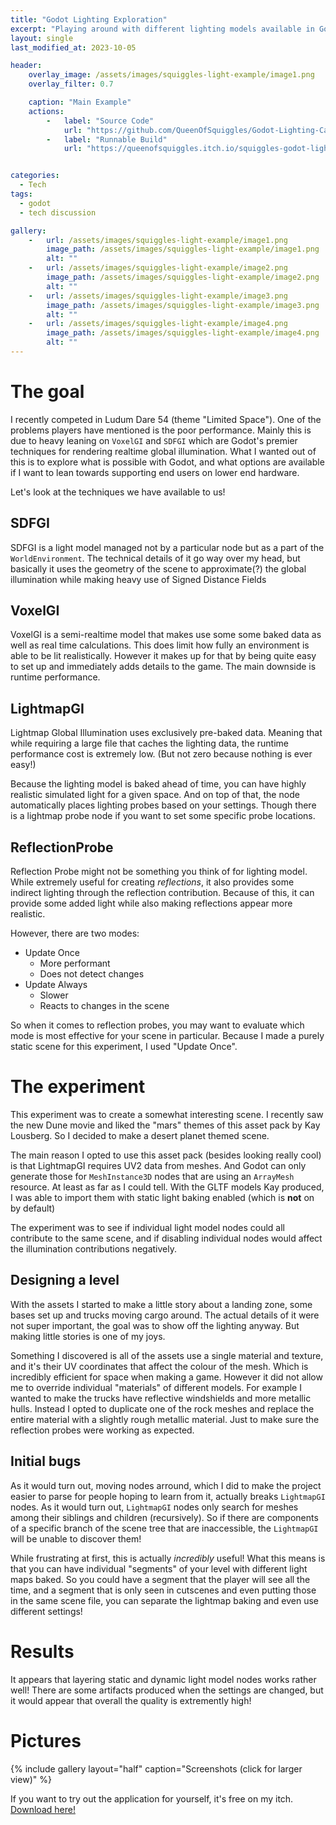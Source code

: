 ```yaml
---
title: "Godot Lighting Exploration"
excerpt: "Playing around with different lighting models available in Godot 4"
layout: single
last_modified_at: 2023-10-05

header:
    overlay_image: /assets/images/squiggles-light-example/image1.png
    overlay_filter: 0.7

    caption: "Main Example"
    actions:
        -   label: "Source Code"
            url: "https://github.com/QueenOfSquiggles/Godot-Lighting-Capabilities-Test"
        -   label: "Runnable Build"
            url: "https://queenofsquiggles.itch.io/squiggles-godot-lighting-demo"


categories:
  - Tech
tags:
  - godot
  - tech discussion

gallery:
    -   url: /assets/images/squiggles-light-example/image1.png
        image_path: /assets/images/squiggles-light-example/image1.png
        alt: ""
    -   url: /assets/images/squiggles-light-example/image2.png
        image_path: /assets/images/squiggles-light-example/image2.png
        alt: ""
    -   url: /assets/images/squiggles-light-example/image3.png
        image_path: /assets/images/squiggles-light-example/image3.png
        alt: ""
    -   url: /assets/images/squiggles-light-example/image4.png
        image_path: /assets/images/squiggles-light-example/image4.png
        alt: ""
---
```


# The goal

I recently competed in Ludum Dare 54 (theme "Limited Space"). One of the problems players have mentioned is the poor performance. Mainly this is due to heavy leaning on `VoxelGI` and `SDFGI` which are Godot's premier techniques for rendering realtime global illumination. What I wanted out of this is to explore what is possible with Godot, and what options are available if I want to lean towards supporting end users on lower end hardware.

Let's look at the techniques we have available to us!

## SDFGI

SDFGI is a light model managed not by a particular node but as a part of the `WorldEnvironment`. The technical details of it go way over my head, but basically it uses the geometry of the scene to approximate(?) the global illumination while making heavy use of Signed Distance Fields

## VoxelGI

VoxelGI is a semi-realtime model that makes use some some baked data as well as real time calculations. This does limit how fully an environment is able to be lit realistically. However it makes up for that by being quite easy to set up and immediately adds details to the game. The main downside is runtime performance.

## LightmapGI

Lightmap Global Illumination uses exclusively pre-baked data. Meaning that while requiring a large file that caches the lighting data, the runtime performance cost is extremely low. (But not zero because nothing is ever easy!)

Because the lighting model is baked ahead of time, you can have highly realistic simulated light for a given space. And on top of that, the node automatically places lighting probes based on your settings. Though there is a lightmap probe node if you want to set some specific probe locations.

## ReflectionProbe

Reflection Probe might not be something you think of for lighting model. While extremely useful for creating *reflections*, it also provides some indirect lighting through the reflection contribution. Because of this, it can provide some added light while also making reflections appear more realistic.

However, there are two modes:
- Update Once
    - More performant
    - Does not detect changes
- Update Always
    - Slower
    - Reacts to changes in the scene

So when it comes to reflection probes, you may want to evaluate which mode is most effective for your scene in particular. Because I made a purely static scene for this experiment, I used "Update Once".

# The experiment

This experiment was to create a somewhat interesting scene. I recently saw the new Dune movie and liked the "mars" themes of this asset pack by Kay Lousberg. So I decided to make a desert planet themed scene.

The main reason I opted to use this asset pack (besides looking really cool) is that LightmapGI requires UV2 data from meshes. And Godot can only generate those for `MeshInstance3D` nodes that are using an `ArrayMesh` resource. At least as far as I could tell. With the GLTF models Kay produced, I was able to import them with static light baking enabled (which is **not** on by default)

The experiment was to see if individual light model nodes could all contribute to the same scene, and if disabling individual nodes would affect the illumination contributions negatively.

## Designing a level

With the assets I started to make a little story about a landing zone, some bases set up and trucks moving cargo around. The actual details of it were not super important, the goal was to show off the lighting anyway. But making little stories is one of my joys.

Something I discovered is all of the assets use a single material and texture, and it's their UV coordinates that affect the colour of the mesh. Which is incredibly efficient for space when making a game. However it did not allow me to override individual "materials" of different models. For example I wanted to make the trucks have reflective windshields and more metallic hulls. Instead I opted to duplicate one of the rock meshes and replace the entire material with a slightly rough metallic material. Just to make sure the reflection probes were working as expected.

## Initial bugs

As it would turn out, moving nodes arround, which I did to make the project easier to parse for people hoping to learn from it, actually breaks `LightmapGI` nodes. As it would turn out, `LightmapGI` nodes only search for meshes among their siblings and children (recursively). So if there are components of a specific branch of the scene tree that are inaccessible, the `LightmapGI` will be unable to discover them!

While frustrating at first, this is actually *incredibly* useful! What this means is that you can have individual "segments" of your level with different light maps baked. So you could have a segment that the player will see all the time, and a segment that is only seen in cutscenes and even putting those in the same scene file, you can separate the lightmap baking and even use different settings!

# Results

It appears that layering static and dynamic light model nodes works rather well! There are some artifacts produced when the settings are changed, but it would appear that overall the quality is extremently high!

# Pictures

{% include gallery layout="half" caption="Screenshots (click for larger view)" %}


If you want to try out the application for yourself, it's free on my itch. [Download here!](https://queenofsquiggles.itch.io/squiggles-godot-lighting-demo)

